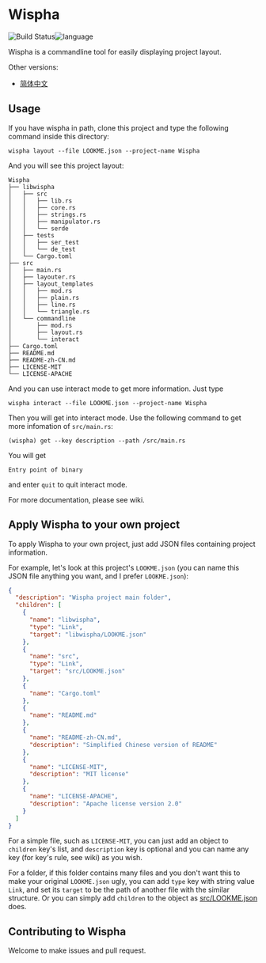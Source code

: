 # Wispha

![Build Status](https://travis-ci.org/Evian-Zhang/Wispha.svg?branch=master)![language](https://img.shields.io/badge/language-rust-orange.svg)

Wispha is a commandline tool for easily displaying project layout.

Other versions:

* [简体中文](README-zh-CN.md)

## Usage

If you have wispha in path, clone this project and type the following command inside this directory:

```shell
wispha layout --file LOOKME.json --project-name Wispha
```

And you will see this project layout:

```
Wispha
├── libwispha
│   ├── src
│   │   ├── lib.rs
│   │   ├── core.rs
│   │   ├── strings.rs
│   │   ├── manipulator.rs
│   │   └── serde
│   ├── tests
│   │   ├── ser_test
│   │   └── de_test
│   └── Cargo.toml
├── src
│   ├── main.rs
│   ├── layouter.rs
│   ├── layout_templates
│   │   ├── mod.rs
│   │   ├── plain.rs
│   │   ├── line.rs
│   │   └── triangle.rs
│   └── commandline
│       ├── mod.rs
│       ├── layout.rs
│       └── interact
├── Cargo.toml
├── README.md
├── README-zh-CN.md
├── LICENSE-MIT
└── LICENSE-APACHE
```

And you can use interact mode to get more information. Just type

```shell
wispha interact --file LOOKME.json --project-name Wispha
```

Then you will get into interact mode. Use the following command to get more infomation of `src/main.rs`:

```shell
(wispha) get --key description --path /src/main.rs
```

You will get

```
Entry point of binary
```

and enter `quit` to quit interact mode.

For more documentation, please see wiki.

## Apply Wispha to your own project

To apply Wispha to your own project, just add JSON files containing project information.

For example, let's look at this project's `LOOKME.json` (you can name this JSON file anything you want, and I prefer `LOOKME.json`):

```json
{
  "description": "Wispha project main folder",
  "children": [
    {
      "name": "libwispha",
      "type": "Link",
      "target": "libwispha/LOOKME.json"
    },
    {
      "name": "src",
      "type": "Link",
      "target": "src/LOOKME.json"
    },
    {
      "name": "Cargo.toml"
    },
    {
      "name": "README.md"
    },
    {
      "name": "README-zh-CN.md",
      "description": "Simplified Chinese version of README"
    },
    {
      "name": "LICENSE-MIT",
      "description": "MIT license"
    },
    {
      "name": "LICENSE-APACHE",
      "description": "Apache license version 2.0"
    }
  ]
}
```

For a simple file, such as `LICENSE-MIT`, you can just add an object to `children` key's list, and `description` key is optional and you can name any key (for key's rule, see wiki) as you wish.

For a folder, if this folder contains many files and you don't want this to make your original `LOOKME.json` ugly, you can add `type` key with string value `Link`, and set its `target` to be the path of another file with the similar structure. Or you can simply add `children` to the object as [src/LOOKME.json](src/LOOKME.json) does.

## Contributing to Wispha

Welcome to make issues and pull request.